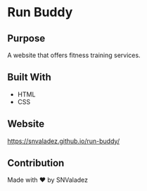 # Run Buddy

## Purpose
A website that offers fitness training services.

## Built With
* HTML
* CSS

## Website
https://snvaladez.github.io/run-buddy/

## Contribution
Made with ❤️ by SNValadez



